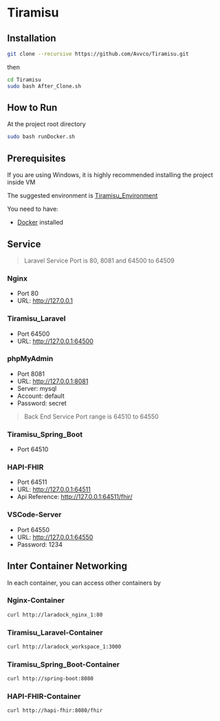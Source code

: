 # Tiramisu

## Installation

``` bash
git clone --recursive https://github.com/Avvco/Tiramisu.git 
```

then

```bash
cd Tiramisu
sudo bash After_Clone.sh
```

## How to Run

At the project root directory

```bash
sudo bash runDocker.sh
```

## Prerequisites

If you are using Windows, it is highly recommended installing the project inside VM

The suggested environment is [Tiramisu_Environment](https://github.com/Avvco/Tiramisu_Environment)

You need to have:

- [Docker](https://www.docker.com/) installed

## Service

> Laravel Service Port is 80, 8081 and 64500 to 64509

### Nginx

- Port 80
- URL: <http://127.0.0.1>

### Tiramisu_Laravel

- Port 64500
- URL: <http://127.0.0.1:64500>

### phpMyAdmin

- Port 8081
- URL: <http://127.0.0.1:8081>
- Server: mysql
- Account: default
- Password: secret

> Back End Service Port range is 64510 to 64550

### Tiramisu_Spring_Boot

- Port
64510

### HAPI-FHIR

- Port 64511
- URL: <http://127.0.0.1:64511>
- Api Reference: <http://127.0.0.1:64511/fhir/>

### VSCode-Server

- Port 64550
- URL: <http://127.0.0.1:64550>
- Password: 1234

## Inter Container Networking

In each container, you can access other containers by

### Nginx-Container

``` bash
curl http://laradock_nginx_1:80
```

### Tiramisu_Laravel-Container

``` bash
curl http://laradock_workspace_1:3000
```

### Tiramisu_Spring_Boot-Container

``` bash
curl http://spring-boot:8080
```

### HAPI-FHIR-Container

``` bash
curl http://hapi-fhir:8080/fhir
```
